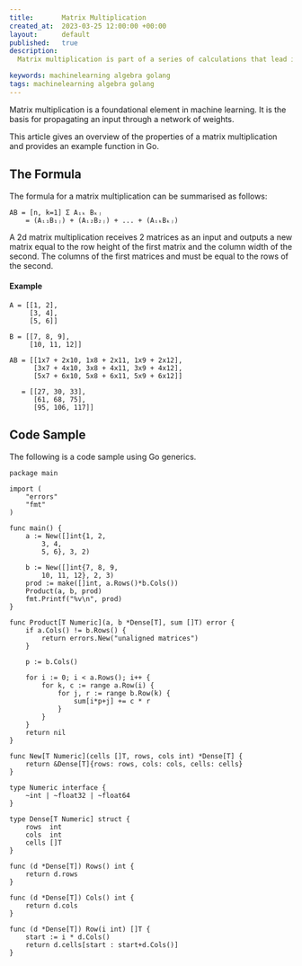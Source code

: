 ```yaml
---
title:       Matrix Multiplication
created_at:  2023-03-25 12:00:00 +00:00
layout:      default
published:   true
description:
  Matrix multiplication is part of a series of calculations that lead into the fundamentals of machine learning. This article gives an overview of the properties of a matrix multiplication and provides an example function in Go.

keywords: machinelearning algebra golang
tags: machinelearning algebra golang
---
```


Matrix multiplication is a foundational element in machine learning. It is the basis for propagating an input through a network of weights.

This article gives an overview of the properties of a matrix multiplication and provides an example function in Go.

## The Formula

The formula for a matrix multiplication can be summarised as follows:

```
AB = [n, k=1] Σ Aᵢₖ Bₖⱼ
    = (Aᵢ₁B₁ⱼ) + (Aᵢ₂B₂ⱼ) + ... + (AᵢₖBₖⱼ)
```

A 2d matrix multiplication receives 2 matrices as an input and outputs a new matrix equal to the row height of the first matrix and the column width of the second. The columns of the first matrices and must be equal to the rows of the second.

#### Example

```
A = [[1, 2],
     [3, 4],
     [5, 6]]

B = [[7, 8, 9],
     [10, 11, 12]]

AB = [[1x7 + 2x10, 1x8 + 2x11, 1x9 + 2x12],
      [3x7 + 4x10, 3x8 + 4x11, 3x9 + 4x12],
      [5x7 + 6x10, 5x8 + 6x11, 5x9 + 6x12]]

   = [[27, 30, 33],
      [61, 68, 75],
      [95, 106, 117]]
```

## Code Sample

The following is a code sample using Go generics.

```golang
package main

import (
	"errors"
	"fmt"
)

func main() {
	a := New([]int{1, 2,
		3, 4,
		5, 6}, 3, 2)

	b := New([]int{7, 8, 9,
		10, 11, 12}, 2, 3)
	prod := make([]int, a.Rows()*b.Cols())
	Product(a, b, prod)
	fmt.Printf("%v\n", prod)
}

func Product[T Numeric](a, b *Dense[T], sum []T) error {
	if a.Cols() != b.Rows() {
		return errors.New("unaligned matrices")
	}

	p := b.Cols()

	for i := 0; i < a.Rows(); i++ {
		for k, c := range a.Row(i) {
			for j, r := range b.Row(k) {
				sum[i*p+j] += c * r
			}
		}
	}
	return nil
}

func New[T Numeric](cells []T, rows, cols int) *Dense[T] {
	return &Dense[T]{rows: rows, cols: cols, cells: cells}
}

type Numeric interface {
	~int | ~float32 | ~float64
}

type Dense[T Numeric] struct {
	rows  int
	cols  int
	cells []T
}

func (d *Dense[T]) Rows() int {
	return d.rows
}

func (d *Dense[T]) Cols() int {
	return d.cols
}

func (d *Dense[T]) Row(i int) []T {
	start := i * d.Cols()
	return d.cells[start : start+d.Cols()]
}
```
